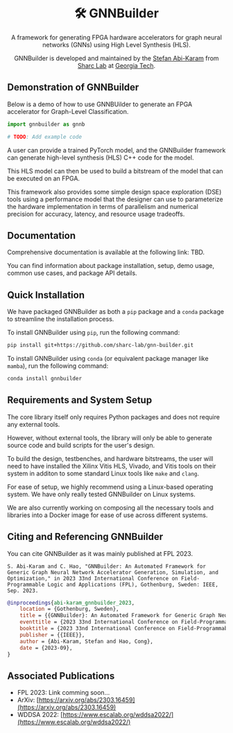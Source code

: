 
<div>
    <h1 align="center">🛠️ GNNBuilder</h1>
    <p align="center">
    A framework for generating FPGA hardware accelerators for graph neural networks (GNNs) using High Level Synthesis (HLS).
    </p>
    <p align="center">
    GNNBuilder is developed and maintained by the <a href="https://stefanabikaram.com/">Stefan Abi-Karam</a> from <a href="https://sharclab.ece.gatech.edu/">Sharc Lab</a> at <a href="https://www.gatech.edu/">Georgia Tech</a>.
    </p>
</div>

## Demonstration of GNNBuilder

Below is a demo of how to use GNNBUilder to generate an FPGA accelerator for Graph-Level Classification.

```python
import gnnbuilder as gnnb

# TODO: Add example code
```

A user can provide a trained PyTorch model, and the GNNBuilder framework can generate high-level synthesis (HLS) C++ code for the model.

This HLS model can then be used to build a bitstream of the model that can be executed on an FPGA.

This framework also provides some simple design space exploration (DSE) tools using a performance model that the designer can use to parameterize the hardware implementation in terms of parallelism and numerical precision for accuracy, latency, and resource usage tradeoffs.

## Documentation

Comprehensive documentation is available at the following link: TBD.

You can find information about package installation, setup, demo usage, common use cases, and package API details.

## Quick Installation

We have packaged GNNBuilder as both a `pip` package and a `conda` package to streamline the installation process.

To install GNNBuilder using `pip`, run the following command:

```bash
pip install git+https://github.com/sharc-lab/gnn-builder.git​
```

To install GNNBuilder using `conda` (or equivalent package manager like `mamba`), run the following command:

```bash
conda install gnnbuilder
```

## Requirements and System Setup

The core library itself only requires Python packages and does not require any external tools.

However, without external tools, the library will only be able to generate source code and build scripts for the user's design.

To build the design, testbenches, and hardware bitstreams, the user will need to have installed the Xilinx Vitis HLS, Vivado, and Vitis tools on their system in additon to some standard Linux tools like `make` and `clang`.

For ease of setup, we highly recommend using a Linux-based operating system. We have only really tested GNNBuilder on Linux systems.

We are also currently working on composing all the necessary tools and libraries into a Docker image for ease of use across different systems.

## Citing and Referencing GNNBuilder

You can cite GNNBuilder as it was mainly published at FPL 2023.

```text
S. Abi-Karam and C. Hao, "GNNBuilder: An Automated Framework for Generic Graph Neural Network Accelerator Generation, Simulation, and Optimization," in 2023 33nd International Conference on Field-Programmable Logic and Applications (FPL), Gothenburg, Sweden: IEEE, Sep. 2023.
```

```bibtex
@inproceedings{abi-karam_gnnbuilder_2023,
    location = {Gothenburg, Sweden},
    title = {{GNNBuilder}: An Automated Framework for Generic Graph Neural Network Accelerator Generation, Simulation, and Optimization},
    eventtitle = {2023 33nd International Conference on Field-Programmable Logic and Applications ({FPL})},
    booktitle = {2023 33nd International Conference on Field-Programmable Logic and Applications ({FPL})},
    publisher = {{IEEE}},
    author = {Abi-Karam, Stefan and Hao, Cong},
    date = {2023-09},
}
```

## Associated Publications

- FPL 2023: Link comming soon...
- ArXiv: [https://arxiv.org/abs/2303.16459](https://arxiv.org/abs/2303.16459)
- WDDSA 2022: [https://www.escalab.org/wddsa2022/](https://www.escalab.org/wddsa2022/)
